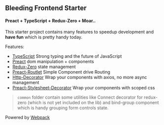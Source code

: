 ## Bleeding Frontend Starter

#### Preact + TypeScript + Redux-Zero + Moar..

This starter project contains many features to speedup development and __have fun__ which is pretty handy today.

Features:

- [TypeScript](https://github.com/Microsoft/TypeScript) Strong typing and the future of JavaScript
- [Preact](https://github.com/developit/preact) dom manipulation + components
- [Redux-Zero](https://github.com/concretesolutions/redux-zero) state management
- [Preact-Routlet](https://github.com/k1r0s/preact-routlet) Simple Component drive Routing
- [Http-Decorator](https://github.com/k1r0s/http-decorator) Wrap your components with axios, no more async management
- [Preact-Stylesheet-Decorator](https://github.com/k1r0s/preact-stylesheet-decorator) Wrap your components with scoped css

> `common` folder contain some utilities like Connect decorator for redux-zero (which is not yet included on the lib) and bind-group component which is handy grouping form controls state.

Powered by [Webpack](https://github.com/webpack/webpack)
